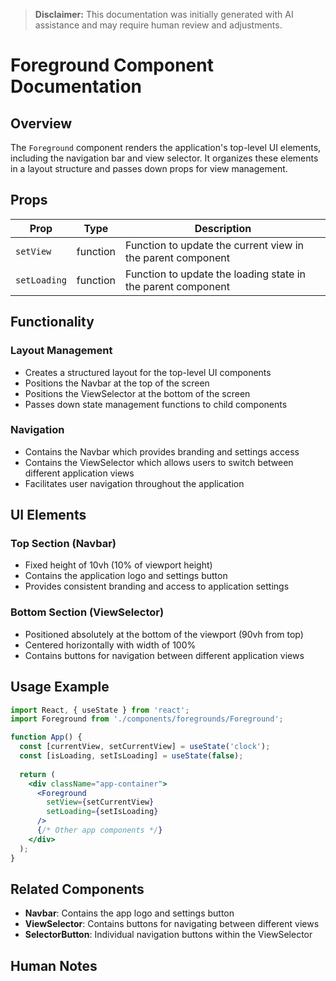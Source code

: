 > **Disclaimer:** This documentation was initially generated with AI assistance and may require human review and adjustments.

# Foreground Component Documentation

## Overview
The `Foreground` component renders the application's top-level UI elements, including the navigation bar and view selector. It organizes these elements in a layout structure and passes down props for view management.

## Props

| Prop | Type | Description |
|------|------|-------------|
| `setView` | function | Function to update the current view in the parent component |
| `setLoading` | function | Function to update the loading state in the parent component |

## Functionality

### Layout Management
- Creates a structured layout for the top-level UI components
- Positions the Navbar at the top of the screen
- Positions the ViewSelector at the bottom of the screen
- Passes down state management functions to child components

### Navigation
- Contains the Navbar which provides branding and settings access
- Contains the ViewSelector which allows users to switch between different application views
- Facilitates user navigation throughout the application

## UI Elements

### Top Section (Navbar)
- Fixed height of 10vh (10% of viewport height)
- Contains the application logo and settings button
- Provides consistent branding and access to application settings

### Bottom Section (ViewSelector)
- Positioned absolutely at the bottom of the viewport (90vh from top)
- Centered horizontally with width of 100%
- Contains buttons for navigation between different application views

## Usage Example

```jsx
import React, { useState } from 'react';
import Foreground from './components/foregrounds/Foreground';

function App() {
  const [currentView, setCurrentView] = useState('clock');
  const [isLoading, setIsLoading] = useState(false);
  
  return (
    <div className="app-container">
      <Foreground 
        setView={setCurrentView} 
        setLoading={setIsLoading} 
      />
      {/* Other app components */}
    </div>
  );
}
```

## Related Components

- **Navbar**: Contains the app logo and settings button
- **ViewSelector**: Contains buttons for navigating between different views
- **SelectorButton**: Individual navigation buttons within the ViewSelector

## Human Notes